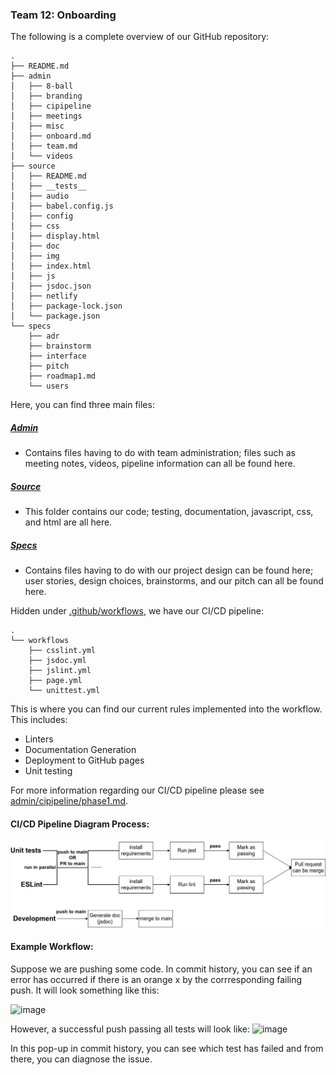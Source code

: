### Team 12: Onboarding


The following is a complete overview of our GitHub repository:

```
.
├── README.md
├── admin
│   ├── 8-ball
│   ├── branding
│   ├── cipipeline
│   ├── meetings
│   ├── misc
│   ├── onboard.md
│   ├── team.md
│   └── videos
├── source
│   ├── README.md
│   ├── __tests__
│   ├── audio
│   ├── babel.config.js
│   ├── config
│   ├── css
│   ├── display.html
│   ├── doc
│   ├── img
│   ├── index.html
│   ├── js
│   ├── jsdoc.json
│   ├── netlify
│   ├── package-lock.json
│   └── package.json
└── specs
    ├── adr
    ├── brainstorm
    ├── interface
    ├── pitch
    ├── roadmap1.md
    └── users
```

Here, you can find three main files:

##### [Admin](/admin)
- Contains files having to do with team administration; files such as meeting
  notes, videos, pipeline information can all be found here.
##### [Source](/source)
- This folder contains our code; testing, documentation, javascript, css, and
  html are all here.
##### [Specs](/specs)
- Contains files having to do with our project design can be found here; user
  stories, design choices, brainstorms, and our pitch can all be found here.

Hidden under [.github/workflows](.github/workflows), we have our CI/CD pipeline:

```
.
└── workflows
    ├── csslint.yml
    ├── jsdoc.yml
    ├── jslint.yml
    ├── page.yml
    └── unittest.yml
```

This is where you can find our current rules implemented into the workflow. This
includes:
- Linters
- Documentation Generation
- Deployment to GitHub pages
- Unit testing

For more information regarding our CI/CD pipeline please see
[admin/cipipeline/phase1.md](admin/cipipeline/phase1.md).

#### CI/CD Pipeline Diagram Process:

![Diagram](https://raw.githubusercontent.com/cse110-sp23-group12/cse110-sp23-group12/main/admin/cipipeline/phase1.png?token=GHSAT0AAAAAAB6WFL4VR23NU36I4DFV77FUZDKXWWQ)

#### Example Workflow:

Suppose we are pushing some code. In commit history, you can see if an error has occurred if there is an orange x by the corrresponding failing push. It will look something like this:

<img width="664" alt="image" src="https://github.com/cse110-sp23-group12/cse110-sp23-group12/assets/99768694/9d24952f-cc55-4186-a328-0f6c142d7853">

However, a successful push passing all tests will look like:
<img width="667" alt="image" src="https://github.com/cse110-sp23-group12/cse110-sp23-group12/assets/99768694/060f3cc1-6482-477b-803d-006ddd795c91">

In this pop-up in commit history, you can see which test has failed and from there, you can diagnose the issue.

